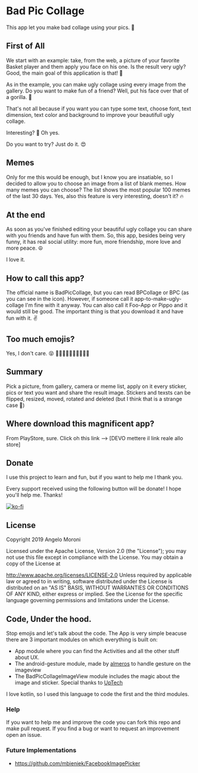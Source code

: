 
# Bad Pic Collage
This app let you make bad collage using your pics. 🚀

## First of All
We start with an example: take, from the web, a picture of your favorite Basket player and them apply you face on his one. 
Is the result very ugly? Good, the main goal of this application is that! 💪

As in the example, you can make ugly collage using every image from the gallery. Do you want to make fun of a friend? Well, put his face over that of a gorilla. 🦍

That's not all because if you want you can type some text, choose font, text dimension, text color and background to improve your beautifull ugly collage. 

Interesting? 🤔
Oh yes. 

Do you want to try?
Just do it. 😍

## Memes
Only for me this would be enough, but I know you are insatiable, so I decided to allow you to choose an image from a list of blank memes. How many memes you can choose? The list shows the most popular 100 memes of the last 30 days. Yes, also this feature is very interesting, doesn't it? 🔥

## At the end
As soon as you've finished editing your beautiful ugly collage you can share with you friends and have fun with them.
So, this app, besides being very funny, it has real social utility: more fun, more friendship, more love and more peace. ☮️

I love it.

## How to call this app?
The official name is BadPicCollage, but you can read BPCollage or BPC (as you can see in the icon). However, if someone call it app-to-make-ugly-collage I'm fine with it anyway. You can also call it Foo-App or Pippo and it would still be good. The important thing is that you download it and have fun with it. ✌️

## Too much emojis?
Yes, I don't care. 😝
🚀🚀🚀🚀🚀🚀🚀🚀🚀🚀

## Summary
Pick a picture, from gallery, camera or meme list, apply on it every sticker, pics or text you want and share the result image.
Stickers and texsts can be flipped, resized, moved, rotated and deleted (but I think that is a strange case 🎈) 

## Where download this magnificent app?
From PlayStore, sure.
Click oh this link --> [DEVO mettere il link reale allo store]

## Donate

I use this project to learn and fun, but if you want to help me I thank you. 

Every support received using the following button will be donate! 
I hope you'll help me. Thanks! 

[![ko-fi](https://www.ko-fi.com/img/githubbutton_sm.svg)](https://ko-fi.com/Q5Q410UG2)


## License

Copyright 2019 Angelo Moroni

Licensed under the Apache License, Version 2.0 (the "License"); you may not use this file except in compliance with the License. You may obtain a copy of the License at

   http://www.apache.org/licenses/LICENSE-2.0
Unless required by applicable law or agreed to in writing, software distributed under the License is distributed on an "AS IS" BASIS, WITHOUT WARRANTIES OR CONDITIONS OF ANY KIND, either express or implied. See the License for the specific language governing permissions and limitations under the License.


## Code, Under the hood.
Stop emojis and let's talk about the code. 
The App is very simple beacuse there are 3 important modules on which everything is built on:
 * App module where you can find the Activities and all the other stuff about UX.
 * The android-gesture module, made by [almeros](https://github.com/Almeros/android-gesture-detectors) to handle gesture on the imageview
 * The BadPicCollageImageView module includes the magic about the image and sticker. Special thanks to [UpTech](https://blog.uptech.team/how-to-create-snapchat-like-stickers-for-android-50512957c351)
 
 I love kotlin, so I used this language to code the first and the third modules.
 
 
 ### Help
 If you want to help me and improve the code you can fork this repo and make pull request. If you find a bug or want to request an improvement open an issue. 


### Future Implementations
 * https://github.com/mbieniek/FacebookImagePicker
